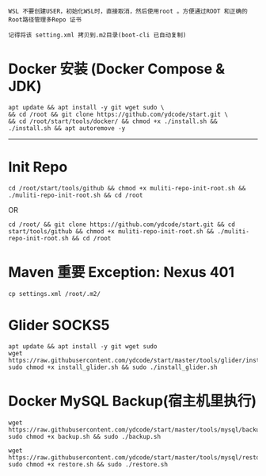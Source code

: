 ```
WSL 不要创建USER，初始化WSL时，直接取消，然后使用root 。方便通过ROOT 和正确的Root路径管理多Repo 证书
```

```
记得将该 setting.xml 拷贝到.m2目录(boot-cli 已自动复制)
```


# Docker 安装 (Docker Compose & JDK)
```
apt update && apt install -y git wget sudo \
&& cd /root && git clone https://github.com/ydcode/start.git \
&& cd /root/start/tools/docker/ && chmod +x ./install.sh && ./install.sh && apt autoremove -y
```


----------------------------------------------------------------------------------------------------
# Init Repo
```
cd /root/start/tools/github && chmod +x muliti-repo-init-root.sh && ./muliti-repo-init-root.sh && cd /root
```
OR
```
cd /root/ && git clone https://github.com/ydcode/start.git && cd start/tools/github && chmod +x muliti-repo-init-root.sh && ./muliti-repo-init-root.sh && cd /root
```

# Maven 重要  Exception: Nexus 401
```
cp settings.xml /root/.m2/
```

# Glider SOCKS5
```
apt update && apt install -y git wget sudo
wget https://raw.githubusercontent.com/ydcode/start/master/tools/glider/install_glider.sh
sudo chmod +x install_glider.sh && sudo ./install_glider.sh
```



# Docker MySQL Backup(宿主机里执行)
```
wget https://raw.githubusercontent.com/ydcode/start/master/tools/mysql/backup.sh
sudo chmod +x backup.sh && sudo ./backup.sh
```
```
wget https://raw.githubusercontent.com/ydcode/start/master/tools/mysql/restore.sh
sudo chmod +x restore.sh && sudo ./restore.sh
```
